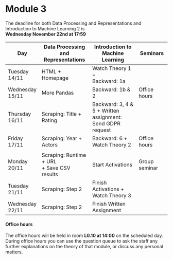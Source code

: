 
# Module 3

The deadline for both Data Processing and Representations and Introduction to Machine Learning 2 is<br>**Wednesday November 22nd at 17:59**

| Day                | Data Processing<br>and Representations | Introduction to<br>Machine Learning | Seminars          |
| ------------------ | ---------------------------- | ----------------------------------- | --------------------------- |
| Tuesday<br>14/11   | HTML + Homepage              | Watch Theory 1 +<br>Backward: 1a    |                             |
| Wednesday<br>15/11 | More Pandas                  | Backward: 1b & 2                    | Office hours                |
| Thursday<br>16/11  | Scraping: Title + Rating     | Backward: 3, 4 & 5 + Written<br>assignment: Send GDPR request |   |
| Friday<br>17/11    | Scraping: Year + Actors      | Backward: 6 +<br>Watch Theory 2     | Office hours                |
|                    |                              |                                     |                             |
| Monday<br>20/11    | Scraping: Runtime + URL<br>+ Save CSV results | Start Activations  | Group seminar               |
| Tuesday<br>21/11   | Scraping: Step 2             | Finish Activations +<br>Watch Theory 3 |                          |
| Wednesday<br>22/11 | Scraping: Step 2             | Finish Written Assignment           |                             |



#### Office hours

The office hours will be held in room **L0.10 at 14:00** on the scheduled day. During office hours you can use the question queue to ask the staff any further explanations on the theory of that module, or discuss any personal matters.

